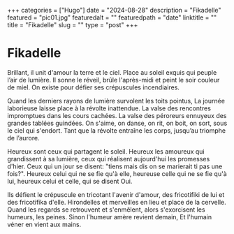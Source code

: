 +++
categories = ["Hugo"]
date = "2024-08-28"
description = "Fikadelle"
featured = "pic01.jpg"
featuredalt = ""
featuredpath = "date"
linktitle = ""
title = "Fikadelle"
slug = ""
type = "post"
+++

# Fikadelle

Brillant, il unit d'amour la terre et le ciel.
Place au soleil exquis qui peuple l’air de lumière.
Il sonne le réveil, brûle l'après-midi et peint le soir couleur de miel.
On existe pour défier ses crépuscules incendiaires.

Quand les derniers rayons de lumière survolent les toits pointus,
La journée laborieuse laisse place à la révolte inattendue.
La valse des rencontres impromptues dans les cours cachées.
La valse des péroreurs ennuyeux des grandes tablées guindées.
On s'aime, on danse, on rit, on boit, on sort, sous le ciel qui s'endort.
Tant que la révolte entraîne les corps, jusqu’au triomphe de l’aurore.

Heureux sont ceux qui partagent le soleil.
Heureux les amoureux qui grandissent à sa lumière, 
ceux qui réalisent aujourd'hui les promesses d'hier.
Ceux qui un jour se disent: "tiens mais dis on se marierait ti pas une fois?".
Heureux celui qui ne se fie qu'à elle, 
heureuse celle qui ne se fie qu'à lui, 
heureux celui et celle, qui se disent Oui.

Ils défient le crépuscule en tricotant l'avenir d'amour,
des fricotifiki de lui et des fricotifika d'elle. 
Hirondelles et merveilles en lieu et place de la cervelle.
Quand les regards se retrouvent et s'enmêlent,
alors s'exorcisent les humeurs, les peines.
Sinon l'humeur amère revient demain,
Et l'humain véner en vient aux mains.
